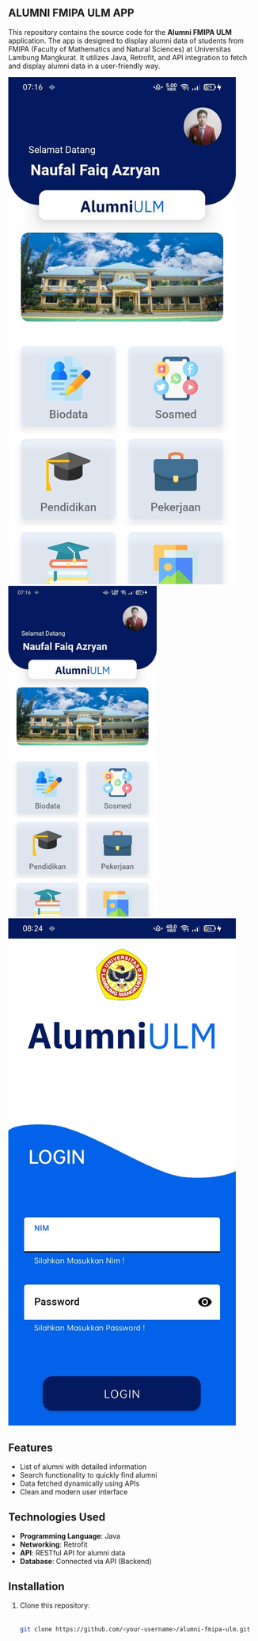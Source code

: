 ## ALUMNI FMIPA ULM APP

This repository contains the source code for the **Alumni FMIPA ULM** application. The app is designed to display alumni data of students from FMIPA (Faculty of Mathematics and Natural Sciences) at Universitas Lambung Mangkurat. It utilizes Java, Retrofit, and API integration to fetch and display alumni data in a user-friendly way.

![Dashboard UI](https://github.com/ryanazryan/alumni_ulm_app/blob/master/Home%20UI.jpeg?raw=true)
<img src="https://github.com/ryanazryan/alumni_ulm_app/blob/master/Home%20UI.jpeg?raw=true" alt="Dashboard UI" width="300"/>
![Login UI](https://github.com/ryanazryan/alumni_ulm_app/blob/master/Login%20UI.jpeg?raw=true)


## Features
- List of alumni with detailed information
- Search functionality to quickly find alumni
- Data fetched dynamically using APIs
- Clean and modern user interface

## Technologies Used
- **Programming Language**: Java
- **Networking**: Retrofit
- **API**: RESTful API for alumni data
- **Database**: Connected via API (Backend)

## Installation

1. Clone this repository:
   ```bash
   
   git clone https://github.com/<your-username>/alumni-fmipa-ulm.git
